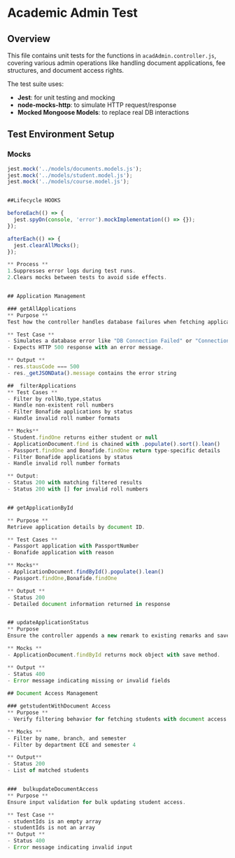 # Academic Admin Test

## Overview

This file contains unit tests for the functions in `acadAdmin.controller.js`, covering various admin operations like handling document applications, fee structures, and document access rights.

The test suite uses:
- **Jest**: for unit testing and mocking
- **node-mocks-http**: to simulate HTTP request/response
- **Mocked Mongoose Models**: to replace real DB interactions

##  Test Environment Setup

###   Mocks

```js
jest.mock('../models/documents.models.js');
jest.mock('../models/student.model.js');
jest.mock('../models/course.model.js');


##Lifecycle HOOKS

beforeEach(() => {
  jest.spyOn(console, 'error').mockImplementation(() => {});
});

afterEach(() => {
  jest.clearAllMocks();
});

** Process **
1.Suppresses error logs during test runs.
2.Clears mocks between tests to avoid side effects.


## Application Management

### getAllApplications
** Purpose **
Test how the controller handles database failures when fetching applications.

** Test Case **
- Simulates a database error like "DB Connection Failed" or "Connection timeout"
- Expects HTTP 500 response with an error message.

** Output **
- res.stausCode === 500
- res._getJSONData().message contains the error string

##  filterApplications
** Test Cases **
- Filter by rollNo,type,status
- Handle non-existent roll numbers
- Filter Bonafide applications by status
- Handle invalid roll number formats

** Mocks**
- Student.findOne returns either student or null
- ApplicationDocument.find is chained with .populate().sort().lean()
- Passport.findOne and Bonafide.findOne return type-specific details
- Filter Bonafide applications by status
- Handle invalid roll number formats

** Output:
- Status 200 with matching filtered results
- Status 200 with [] for invalid roll numbers


## getApplicationById

** Purpose **
Retrieve application details by document ID.

** Test Cases **
- Passport application with PassportNumber
- Bonafide application with reason

** Mocks**
- ApplicationDocument.findById().populate().lean()
- Passport.findOne,Bonafide.findOne

** Output **
- Status 200
- Detailed document information returned in response


## updateApplicationStatus
** Purpose
Ensure the controller appends a new remark to existing remarks and saves the updated application.

** Mocks **
- ApplicationDocument.findById returns mock object with save method.

** Output **
- Status 400
- Error message indicating missing or invalid fields
 
## Document Access Management

### getstudentWithDocument Access
** Purpose **
- Verify filtering behavior for fetching students with document access.

** Mocks **
- Filter by name, branch, and semester
- Filter by department ECE and semester 4

** Output**
- Status 200
- List of matched students


###  bulkupdateDocumentAccess
** Purpose **
Ensure input validation for bulk updating student access.

** Test Case **
- studentIds is an empty array
- studentIds is not an array
** Output **
- Status 400
- Error message indicating invalid input






















